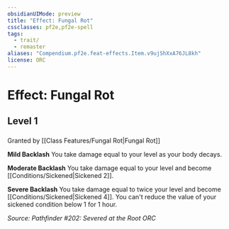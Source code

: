 ```yaml
---
obsidianUIMode: preview
title: "Effect: Fungal Rot"
cssclasses: pf2e,pf2e-spell
tags:
  - trait/
  - remaster
aliases: "Compendium.pf2e.feat-effects.Item.v9ujShXxA76JL8kh"
license: ORC
---
```

# Effect: Fungal Rot
## Level 1
### 






Granted by [[Class Features/Fungal Rot|Fungal Rot]]

**Mild Backlash** You take damage equal to your level as your body decays.

**Moderate Backlash** You take damage equal to your level and become [[Conditions/Sickened|Sickened 2]].

**Severe Backlash** You take damage equal to twice your level and become [[Conditions/Sickened|Sickened 4]]. You can't reduce the value of your sickened condition below 1 for 1 hour.

*Source: Pathfinder #202: Severed at the Root*
*ORC*